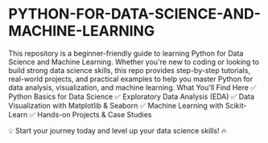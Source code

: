 # PYTHON-FOR-DATA-SCIENCE-AND-MACHINE-LEARNING
This repository is a beginner-friendly guide to learning Python for Data Science and Machine Learning. Whether you're new to coding or looking to build strong data science skills, this repo provides step-by-step tutorials, real-world projects, and practical examples to help you master Python for data analysis, visualization, and machine learning.
What You'll Find Here
✅ Python Basics for Data Science
✅ Exploratory Data Analysis (EDA)
✅ Data Visualization with Matplotlib & Seaborn
✅ Machine Learning with Scikit-Learn
✅ Hands-on Projects & Case Studies

💡 Start your journey today and level up your data science skills! 🔥

